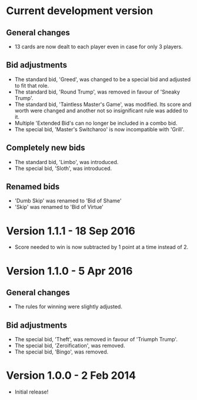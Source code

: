 Current development version
===========================
## General changes
- 13 cards are now dealt to each player even in case for only 3 players.

## Bid adjustments
- The standard bid, 'Greed', was changed to be a special bid and adjusted to fit that role.
- The standard bid, 'Round Trump', was removed in favour of 'Sneaky Trump'.
- The standard bid, 'Taintless Master's Game', was modified. Its score and worth were changed and another not so insignificant rule was added to it.
- Multiple 'Extended Bid's can no longer be included in a combo bid.
- The special bid, 'Master's Switcharoo' is now incompatible with 'Grill'.

## Completely new bids
- The standard bid, 'Limbo', was introduced.
- The special bid, 'Sloth', was introduced.

## Renamed bids
- 'Dumb Skip' was renamed to 'Bid of Shame'
- 'Skip' was renamed to 'Bid of Virtue'

Version 1.1.1 - 18 Sep 2016
===========================
- Score needed to win is now subtracted by 1 point at a time instead of 2.

Version 1.1.0 - 5 Apr 2016
==========================
## General changes
- The rules for winning were slightly adjusted.

## Bid adjustments
- The special bid, 'Theft', was removed in favour of 'Triumph Trump'.
- The special bid, 'Zeroification', was removed.
- The special bid, 'Bingo', was removed.

Version 1.0.0 - 2 Feb 2014
==========================
- Initial release!
